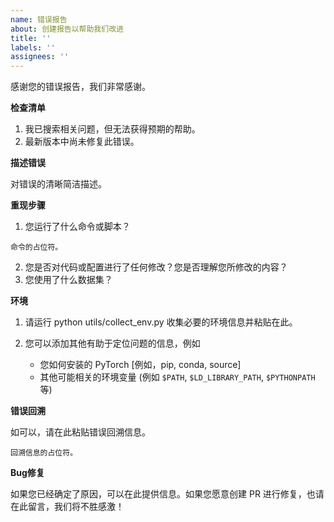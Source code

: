 ```yaml
---
name: 错误报告
about: 创建报告以帮助我们改进
title: ''
labels: ''
assignees: ''
---
```


感谢您的错误报告，我们非常感谢。

**检查清单**

1. 我已搜索相关问题，但无法获得预期的帮助。
2. 最新版本中尚未修复此错误。

**描述错误**

对错误的清晰简洁描述。

**重现步骤**

1. 您运行了什么命令或脚本？

```none
命令的占位符。
```

2. 您是否对代码或配置进行了任何修改？您是否理解您所修改的内容？
3. 您使用了什么数据集？

**环境**

1. 请运行 python utils/collect_env.py 收集必要的环境信息并粘贴在此。

2. 您可以添加其他有助于定位问题的信息，例如
   - 您如何安装的 PyTorch \[例如，pip, conda, source\]
   - 其他可能相关的环境变量 (例如 `$PATH`, `$LD_LIBRARY_PATH`, `$PYTHONPATH` 等)

**错误回溯**

如可以，请在此粘贴错误回溯信息。

```none
回溯信息的占位符。
```

**Bug修复**

如果您已经确定了原因，可以在此提供信息。如果您愿意创建 PR 进行修复，也请在此留言，我们将不胜感激！
